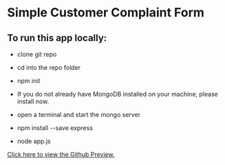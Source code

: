 # Simple Customer Complaint Form

## To run this app locally:
- clone git repo
- cd into the repo folder
- npm init
- If you do not already have MongoDB installed on your machine, please install now.
- open a terminal and start the mongo server
- npm install --save express

- node app.js

[Click here to view the Github Preview.](https://htmlpreview.github.io/?https://github.com/ckroll17/simple-form/blob/master/index.html)